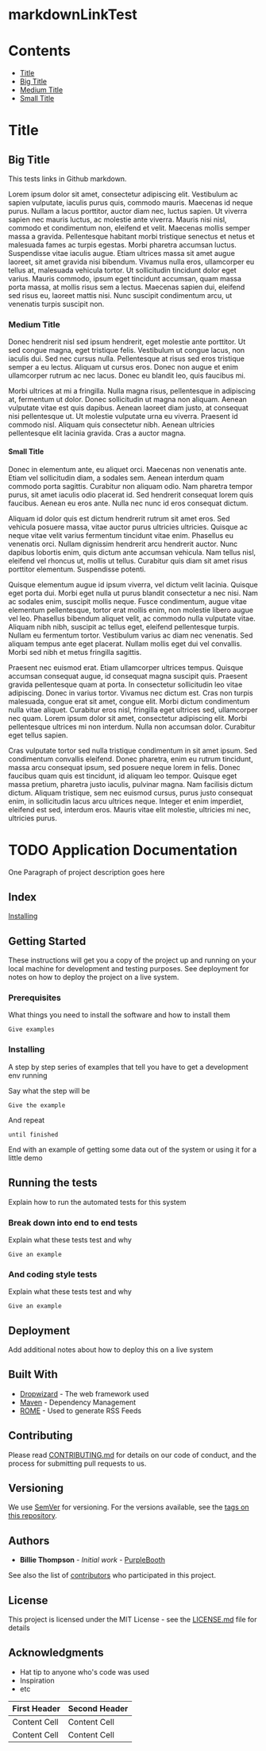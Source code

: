 markdownLinkTest
================

# Contents

- [Title](#title)
- [Big Title](#big-title)
- [Medium Title](#medium-title) 
- [Small Title](#small-title) 

# Title

## Big Title

This tests links in Github markdown.

Lorem ipsum dolor sit amet, consectetur adipiscing elit. Vestibulum ac sapien vulputate, iaculis purus quis, commodo mauris. Maecenas id neque purus. Nullam a lacus porttitor, auctor diam nec, luctus sapien. Ut viverra sapien nec mauris luctus, ac molestie ante viverra. Mauris nisi nisl, commodo et condimentum non, eleifend et velit. Maecenas mollis semper massa a gravida. Pellentesque habitant morbi tristique senectus et netus et malesuada fames ac turpis egestas. Morbi pharetra accumsan luctus. Suspendisse vitae iaculis augue. Etiam ultrices massa sit amet augue laoreet, sit amet gravida nisi bibendum. Vivamus nulla eros, ullamcorper eu tellus at, malesuada vehicula tortor. Ut sollicitudin tincidunt dolor eget varius. Mauris commodo, ipsum eget tincidunt accumsan, quam massa porta massa, at mollis risus sem a lectus. Maecenas sapien dui, eleifend sed risus eu, laoreet mattis nisi. Nunc suscipit condimentum arcu, ut venenatis turpis suscipit non.

### Medium Title

Donec hendrerit nisl sed ipsum hendrerit, eget molestie ante porttitor. Ut sed congue magna, eget tristique felis. Vestibulum ut congue lacus, non iaculis dui. Sed nec cursus nulla. Pellentesque at risus sed eros tristique semper a eu lectus. Aliquam ut cursus eros. Donec non augue et enim ullamcorper rutrum ac nec lacus. Donec eu blandit leo, quis faucibus mi.

Morbi ultrices at mi a fringilla. Nulla magna risus, pellentesque in adipiscing at, fermentum ut dolor. Donec sollicitudin ut magna non aliquam. Aenean vulputate vitae est quis dapibus. Aenean laoreet diam justo, at consequat nisi pellentesque ut. Ut molestie vulputate urna eu viverra. Praesent id commodo nisl. Aliquam quis consectetur nibh. Aenean ultricies pellentesque elit lacinia gravida. Cras a auctor magna.

#### Small Title

Donec in elementum ante, eu aliquet orci. Maecenas non venenatis ante. Etiam vel sollicitudin diam, a sodales sem. Aenean interdum quam commodo porta sagittis. Curabitur non aliquam odio. Nam pharetra tempor purus, sit amet iaculis odio placerat id. Sed hendrerit consequat lorem quis faucibus. Aenean eu eros ante. Nulla nec nunc id eros consequat dictum.

Aliquam id dolor quis est dictum hendrerit rutrum sit amet eros. Sed vehicula posuere massa, vitae auctor purus ultricies ultricies. Quisque ac neque vitae velit varius fermentum tincidunt vitae enim. Phasellus eu venenatis orci. Nullam dignissim hendrerit arcu hendrerit auctor. Nunc dapibus lobortis enim, quis dictum ante accumsan vehicula. Nam tellus nisl, eleifend vel rhoncus ut, mollis ut tellus. Curabitur quis diam sit amet risus porttitor elementum. Suspendisse potenti.

Quisque elementum augue id ipsum viverra, vel dictum velit lacinia. Quisque eget porta dui. Morbi eget nulla ut purus blandit consectetur a nec nisi. Nam ac sodales enim, suscipit mollis neque. Fusce condimentum, augue vitae elementum pellentesque, tortor erat mollis enim, non molestie libero augue vel leo. Phasellus bibendum aliquet velit, ac commodo nulla vulputate vitae. Aliquam nibh nibh, suscipit ac tellus eget, eleifend pellentesque turpis. Nullam eu fermentum tortor. Vestibulum varius ac diam nec venenatis. Sed aliquam tempus ante eget placerat. Nullam mollis eget dui vel convallis. Morbi sed nibh et metus fringilla sagittis.

Praesent nec euismod erat. Etiam ullamcorper ultrices tempus. Quisque accumsan consequat augue, id consequat magna suscipit quis. Praesent gravida pellentesque quam at porta. In consectetur sollicitudin leo vitae adipiscing. Donec in varius tortor. Vivamus nec dictum est. Cras non turpis malesuada, congue erat sit amet, congue elit. Morbi dictum condimentum nulla vitae aliquet. Curabitur eros nisl, fringilla eget ultrices sed, ullamcorper nec quam. Lorem ipsum dolor sit amet, consectetur adipiscing elit. Morbi pellentesque ultrices mi non interdum. Nulla non accumsan dolor. Curabitur eget tellus sapien.

Cras vulputate tortor sed nulla tristique condimentum in sit amet ipsum. Sed condimentum convallis eleifend. Donec pharetra, enim eu rutrum tincidunt, massa arcu consequat ipsum, sed posuere neque lorem in felis. Donec faucibus quam quis est tincidunt, id aliquam leo tempor. Quisque eget massa pretium, pharetra justo iaculis, pulvinar magna. Nam facilisis dictum dictum. Aliquam tristique, sem nec euismod cursus, purus justo consequat enim, in sollicitudin lacus arcu ultrices neque. Integer et enim imperdiet, eleifend est sed, interdum eros. Mauris vitae elit molestie, ultricies mi nec, ultricies purus.



# TODO Application Documentation

One Paragraph of project description goes here

## Index

[Installing](#Installing)

## Getting Started

These instructions will get you a copy of the project up and running on your local machine for development and testing purposes. See deployment for notes on how to deploy the project on a live system.

### Prerequisites

What things you need to install the software and how to install them

```
Give examples
```

### Installing

A step by step series of examples that tell you have to get a development env running

Say what the step will be

```
Give the example
```

And repeat

```
until finished
```

End with an example of getting some data out of the system or using it for a little demo

## Running the tests

Explain how to run the automated tests for this system

### Break down into end to end tests

Explain what these tests test and why

```
Give an example
```

### And coding style tests

Explain what these tests test and why

```
Give an example
```

## Deployment

Add additional notes about how to deploy this on a live system

## Built With

* [Dropwizard](http://www.dropwizard.io/1.0.2/docs/) - The web framework used
* [Maven](https://maven.apache.org/) - Dependency Management
* [ROME](https://rometools.github.io/rome/) - Used to generate RSS Feeds

## Contributing

Please read [CONTRIBUTING.md](https://gist.github.com/PurpleBooth/b24679402957c63ec426) for details on our code of conduct, and the process for submitting pull requests to us.

## Versioning

We use [SemVer](http://semver.org/) for versioning. For the versions available, see the [tags on this repository](https://github.com/your/project/tags). 

## Authors

* **Billie Thompson** - *Initial work* - [PurpleBooth](https://github.com/PurpleBooth)

See also the list of [contributors](https://github.com/your/project/contributors) who participated in this project.

## License

This project is licensed under the MIT License - see the [LICENSE.md](LICENSE.md) file for details

## Acknowledgments

* Hat tip to anyone who's code was used
* Inspiration
* etc

First Header  | Second Header
------------- | -------------
Content Cell  | Content Cell
Content Cell  | Content Cell


